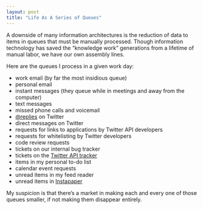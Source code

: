 ```yaml
---
layout: post
title: "Life As A Series of Queues"
---
```





A downside of many information architectures is the reduction of data to items in queues that must be manually processed. Though information technology has saved the “knowledge work” generations from a lifetime of manual labor, we have our own assembly lines.

Here are the queues I process in a given work day:

-   work email (by far the most insidious queue)
-   personal email
-   instant messages (they queue while in meetings and away from the computer)
-   text messages
-   missed phone calls and voicemail
-   [@replies](http://help.twitter.com/index.php?pg=kb.page&id=70) on Twitter
-   direct messages on Twitter
-   requests for links to applications by Twitter API developers
-   requests for whitelisting by Twitter developers
-   code review requests
-   tickets on our internal bug tracker
-   tickets on the [Twitter API tracker](http://code.google.com/p/twitter-api/issues/list)
-   items in my personal to-do list
-   calendar event requests
-   unread items in my feed reader
-   unread items in [Instapaper](http://www.instapaper.com)

My suspicion is that there’s a market in making each and every one of those queues smaller, if not making them disappear entirely.
